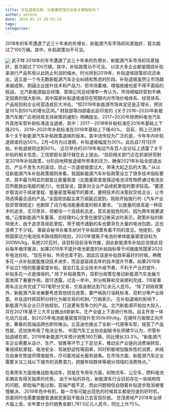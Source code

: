 ```yaml
---
title: 补贴退坡在即，比能量密度仍会是关键指标吗？
author: wetech
date: 2019-01-21 20:52:24
tags: 
categories: 
---
```

2018年的车市遭遇了近三十年来的负增长，新能源汽车市场却风景独好，首次超过了100万辆。其中，补贴政策功不可没。
<!-- more -->
<img align="center" border="0" src="https://imgcdn.yicai.com/uppics/images/2019/01/276b88d6a70083945ae9f50f2dddca7c.jpg" />
武子晔
2018年的车市遭遇了近三十年来的负增长，新能源汽车市场却风景独好，首次超过了100万辆。其中，补贴政策功不可没。
以往大多企业都是围绕补贴来进行产品布局以此防止利润的缩水，时光转到2019年，补贴退坡政策却迟迟未出，这又是一个令无数新能源汽车企业纠结和焦虑的阶段。补贴退坡虽然让市场越来越成熟，倒逼企业提升技术和产品力，但市场萎缩、增幅放缓也是不得不面临的挑战。
北汽新能源副总经理、营销公司总经理李一秀认为，市场增幅将受到不确定因素的很大影响，其中国家补贴退坡或将在短期内对市场价格体系、经营体系、产品规划和企业经营造成巨大冲击。“但2019年新能源市场肯定还是正增长，预测是10%到50%的增长区间。”
财政部等四部委此前印发的《关于2016~2020年新能源汽车推广应用财政支持政策的通知》明确提出，2017~2020年除燃料电池汽车外其他车型补助标准适当退坡，其中：2017－2018年补助标准在2016年基础上下降20%，2019~2020年补助标准在2016年基础上下降40%。
目前，网上已流传多个关于新能源汽车补贴政策退坡的版本。其中流传较为广泛的是，今年年内补贴退坡或将达50%。2月~6月为过渡期，补贴退坡幅度为30%。此后自7月1日开始，补贴退坡将达到50%。
近日举办的2019年电动汽车百人会论坛上透露了关于补贴的相关信息，工信部部长苗圩就在会上提出。“目前相关部门正在抓紧研究制定2019年补贴政策，分阶段地释放退坡所带来的压力，确保2021年补贴全部退出后，产业不发生大的波动，防止一次退坡坡度过大，带来大起之后的大落。”
从以往新能源汽车补贴政策细则来看，我国新能源汽车补贴政策设立了很多技术指标要求，其中最为明显的就是比能量密度（比能量密度是描述电池活性物质通过电池反应所能放出电能的能力）。也就是说，国家对企业产品续航里程的要求较高。“要逐步取消对于续驶里程、能量密度等细节的要求，要把技术的决策权交给企业，让市场选择最合适的产品。”全国政协副主席万钢最近提到。刚刚开始施行的《汽车产业投资管理规定》也删除了动力电池能量密度的相关要求。
“比能量的提高是一种技术的追求，无可厚非，但都往一个高续航去走，其实是挺危险的，因为两年就要退坡。”云度新能源汽车董事、总经理刘心文曾在接受记者采访时表示，政策补贴的影响很大，由于追求高续航里程，用于城市通勤的车也要背负大量的电池包跑，这也浪费了不少钱。
乘联会秘书长崔东树对于补贴政策有着不同的意见。他提到，按照国家动力电池技术路线图的规划，2020年锂离子电池的单体能量密度目标为300Wh/kg，系统220瓦时，该目标目前没有作废，因此新能源车补贴应该按此目标每年循序推进。如果2019年不提升电池密度的补贴指标等于间接废除国家2020年电池目标。“现在补贴，外资也拿不到，因此应该是补贴效率最好的时候。稍微多花一点补贴就能推动技术进步，而且是延续去年的技术提升节奏。如果2019年不设立1.1倍的能量密度补贴，就会打乱企业技术升级节奏，不利于产业的提升，补贴多花一点是值得的。”
除了补贴政策外，双积分政策在推动新能源汽车发展方面发挥了重要作用。苗圩透露，过去一年中，积分核算和交易顺利完成，118家乘用车企业共完成了107笔积分交易，交易金额达到7亿余元人民币。
“除了财政政策外，新能源汽车发展要考虑其他综合政策，要严格执行油耗标准、双积分等产业政策，并且适时把双积分转化为碳交易的机制。”万钢表示。
在补贴退坡的影响下，新能源汽车企业已开始规划，打造更有竞争力的产品。北汽新能源开始加大投入，并在2021年基于三大平台推出6款新车。在产业链上下游进行布局，自主开发一体化动力总成，到2025年电池能量密度将提升至350kWh/kg，在硬件方面做正向开发，筹备的高端品牌也即将推出。比亚迪也推出了全新一代唐等车型，提高了产品性能，还加快布局了电池业务。
中国汽车工业协会副秘书长师建华认为，尽管补贴退坡在即，2019年新能源汽车预计销售160万辆，同比增长33.3%。“新能源汽车企业需要从设计、生产、销售等环节上下足功夫，推动全产业链向消费端转型，重视续航里程、电池安全、驾驶舒适性等因素，同时积极增加服务性的消费，并结合自身优势提供增值服务，尽可能地延长服务链条。在市场方面，新能源汽车企业需要关注三线以下城市的消费潜力，把握年轻群体等细分领域的消费特点。”
 
 
在乘用车方面很难战胜电动车，但是在专用车方面，如物流车、公交车，燃料电池车确实有得天独厚的优势。
由于补贴的存在，新能源车行业目前存在一些结构性的问题，即低端产能过剩，高端产能不足，而此问题相信会随着补贴逐步取消被慢慢解决。
2019年危中有机，每一次有可能出现危的时候其实都是抄底的好时机，但是同时也需要提醒普通居民家庭不能自己去盲目抄底。
世茂房地产2018年业绩大幅上涨，全年累计合约销售金额1,761.5亿元人民币，同比上升75%。
